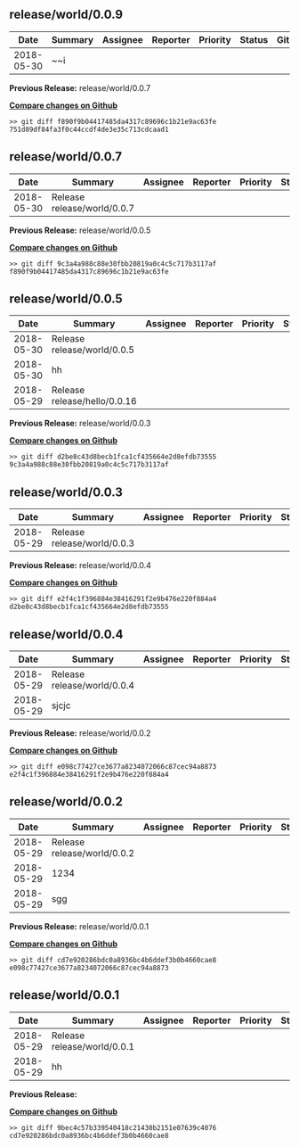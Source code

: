 
## release/world/0.0.9

| Date | Summary | Assignee | Reporter | Priority | Status | Github | JIRA |
|------|---------|----------|----------|----------|--------|--------|------|
|2018-05-30|~~i|||||[](https://github.com/Formlabs/factory-software/pull/)|[](https://formlabs.atlassian.net/browse/)|

__Previous Release:__ release/world/0.0.7

__[Compare changes on Github](https://github.com/steveliu-formlabs/release-notes-generator/compare/f890f9b04417485da4317c89696c1b21e9ac63fe...751d89df84fa3f0c44ccdf4de3e35c713cdcaad1)__

```
>> git diff f890f9b04417485da4317c89696c1b21e9ac63fe 751d89df84fa3f0c44ccdf4de3e35c713cdcaad1
```


## release/world/0.0.7

| Date | Summary | Assignee | Reporter | Priority | Status | Github | JIRA |
|------|---------|----------|----------|----------|--------|--------|------|
|2018-05-30|Release release/world/0.0.7|||||[](https://github.com/Formlabs/factory-software/pull/)|[](https://formlabs.atlassian.net/browse/)|

__Previous Release:__ release/world/0.0.5

__[Compare changes on Github](https://github.com/steveliu-formlabs/release-notes-generator/compare/9c3a4a988c88e30fbb20819a0c4c5c717b3117af...f890f9b04417485da4317c89696c1b21e9ac63fe)__

```
>> git diff 9c3a4a988c88e30fbb20819a0c4c5c717b3117af f890f9b04417485da4317c89696c1b21e9ac63fe
```


## release/world/0.0.5

| Date | Summary | Assignee | Reporter | Priority | Status | Github | JIRA |
|------|---------|----------|----------|----------|--------|--------|------|
|2018-05-30|Release release/world/0.0.5|||||[](https://github.com/Formlabs/factory-software/pull/)|[](https://formlabs.atlassian.net/browse/)|
|2018-05-30|hh|||||[](https://github.com/Formlabs/factory-software/pull/)|[](https://formlabs.atlassian.net/browse/)|
|2018-05-29|Release release/hello/0.0.16|||||[](https://github.com/Formlabs/factory-software/pull/)|[](https://formlabs.atlassian.net/browse/)|

__Previous Release:__ release/world/0.0.3

__[Compare changes on Github](https://github.com/steveliu-formlabs/release-notes-generator/compare/d2be8c43d8becb1fca1cf435664e2d8efdb73555...9c3a4a988c88e30fbb20819a0c4c5c717b3117af)__

```
>> git diff d2be8c43d8becb1fca1cf435664e2d8efdb73555 9c3a4a988c88e30fbb20819a0c4c5c717b3117af
```


## release/world/0.0.3

| Date | Summary | Assignee | Reporter | Priority | Status | Github | JIRA |
|------|---------|----------|----------|----------|--------|--------|------|
|2018-05-29|Release release/world/0.0.3|||||[](https://github.com/Formlabs/factory-software/pull/)|[](https://formlabs.atlassian.net/browse/)|

__Previous Release:__ release/world/0.0.4

__[Compare changes on Github](https://github.com/steveliu-formlabs/release-notes-generator/compare/e2f4c1f396884e38416291f2e9b476e220f884a4...d2be8c43d8becb1fca1cf435664e2d8efdb73555)__

```
>> git diff e2f4c1f396884e38416291f2e9b476e220f884a4 d2be8c43d8becb1fca1cf435664e2d8efdb73555
```


## release/world/0.0.4

| Date | Summary | Assignee | Reporter | Priority | Status | Github | JIRA |
|------|---------|----------|----------|----------|--------|--------|------|
|2018-05-29|Release release/world/0.0.4|||||[](https://github.com/Formlabs/factory-software/pull/)|[](https://formlabs.atlassian.net/browse/)|
|2018-05-29|sjcjc|||||[](https://github.com/Formlabs/factory-software/pull/)|[](https://formlabs.atlassian.net/browse/)|

__Previous Release:__ release/world/0.0.2

__[Compare changes on Github](https://github.com/steveliu-formlabs/release-notes-generator/compare/e098c77427ce3677a8234072066c87cec94a8873...e2f4c1f396884e38416291f2e9b476e220f884a4)__

```
>> git diff e098c77427ce3677a8234072066c87cec94a8873 e2f4c1f396884e38416291f2e9b476e220f884a4
```


## release/world/0.0.2

| Date | Summary | Assignee | Reporter | Priority | Status | Github | JIRA |
|------|---------|----------|----------|----------|--------|--------|------|
|2018-05-29|Release release/world/0.0.2|||||[](https://github.com/Formlabs/factory-software/pull/)|[](https://formlabs.atlassian.net/browse/)|
|2018-05-29|1234|||||[](https://github.com/Formlabs/factory-software/pull/)|[](https://formlabs.atlassian.net/browse/)|
|2018-05-29|sgg|||||[](https://github.com/Formlabs/factory-software/pull/)|[](https://formlabs.atlassian.net/browse/)|

__Previous Release:__ release/world/0.0.1

__[Compare changes on Github](https://github.com/steveliu-formlabs/release-notes-generator/compare/cd7e920286bdc0a8936bc4b6ddef3b0b4660cae8...e098c77427ce3677a8234072066c87cec94a8873)__

```
>> git diff cd7e920286bdc0a8936bc4b6ddef3b0b4660cae8 e098c77427ce3677a8234072066c87cec94a8873
```


## release/world/0.0.1

| Date | Summary | Assignee | Reporter | Priority | Status | Github | JIRA |
|------|---------|----------|----------|----------|--------|--------|------|
|2018-05-29|Release release/world/0.0.1|||||[](https://github.com/Formlabs/factory-software/pull/)|[](https://formlabs.atlassian.net/browse/)|
|2018-05-29|hh|||||[](https://github.com/Formlabs/factory-software/pull/)|[](https://formlabs.atlassian.net/browse/)|

__Previous Release:__ 

__[Compare changes on Github](https://github.com/steveliu-formlabs/release-notes-generator/compare/9bec4c57b339540418c21430b2151e07639c4076...cd7e920286bdc0a8936bc4b6ddef3b0b4660cae8)__

```
>> git diff 9bec4c57b339540418c21430b2151e07639c4076 cd7e920286bdc0a8936bc4b6ddef3b0b4660cae8
```

